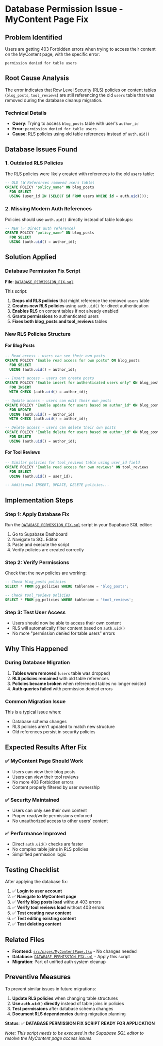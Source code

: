 # Database Permission Issue - MyContent Page Fix

## Problem Identified
Users are getting 403 Forbidden errors when trying to access their content on the MyContent page, with the specific error:
```
permission denied for table users
```

## Root Cause Analysis
The error indicates that Row Level Security (RLS) policies on content tables (`blog_posts`, `tool_reviews`) are still referencing the old `users` table that was removed during the database cleanup migration.

### Technical Details
- **Query**: Trying to access `blog_posts` table with user's `author_id`
- **Error**: `permission denied for table users` 
- **Cause**: RLS policies using old table references instead of `auth.uid()`

## Database Issues Found

### 1. **Outdated RLS Policies**
The RLS policies were likely created with references to the old `users` table:
```sql
-- OLD (❌ References removed users table)
CREATE POLICY "policy_name" ON blog_posts
  FOR SELECT
  USING (user_id IN (SELECT id FROM users WHERE id = auth.uid()));
```

### 2. **Missing Modern Auth References**
Policies should use `auth.uid()` directly instead of table lookups:
```sql
-- NEW (✅ Direct auth reference)
CREATE POLICY "policy_name" ON blog_posts
  FOR SELECT
  USING (auth.uid() = author_id);
```

## Solution Applied

### **Database Permission Fix Script**
**File**: [`DATABASE_PERMISSION_FIX.sql`](DATABASE_PERMISSION_FIX.sql)

This script:
1. **Drops old RLS policies** that might reference the removed `users` table
2. **Creates new RLS policies** using `auth.uid()` for direct authentication
3. **Enables RLS** on content tables if not already enabled
4. **Grants permissions** to authenticated users
5. **Fixes both blog_posts and tool_reviews** tables

### **New RLS Policies Structure**

#### **For Blog Posts**
```sql
-- Read access - users can see their own posts
CREATE POLICY "Enable read access for own posts" ON blog_posts
  FOR SELECT
  USING (auth.uid() = author_id);

-- Insert access - users can create posts
CREATE POLICY "Enable insert for authenticated users only" ON blog_posts
  FOR INSERT
  WITH CHECK (auth.uid() = author_id);

-- Update access - users can edit their own posts
CREATE POLICY "Enable update for users based on author_id" ON blog_posts
  FOR UPDATE
  USING (auth.uid() = author_id)
  WITH CHECK (auth.uid() = author_id);

-- Delete access - users can delete their own posts
CREATE POLICY "Enable delete for users based on author_id" ON blog_posts
  FOR DELETE
  USING (auth.uid() = author_id);
```

#### **For Tool Reviews**
```sql
-- Similar policies for tool_reviews table using user_id field
CREATE POLICY "Enable read access for own reviews" ON tool_reviews
  FOR SELECT
  USING (auth.uid() = user_id);

-- Additional INSERT, UPDATE, DELETE policies...
```

## Implementation Steps

### **Step 1: Apply Database Fix**
Run the [`DATABASE_PERMISSION_FIX.sql`](DATABASE_PERMISSION_FIX.sql) script in your Supabase SQL editor:
1. Go to Supabase Dashboard
2. Navigate to SQL Editor
3. Paste and execute the script
4. Verify policies are created correctly

### **Step 2: Verify Permissions**
Check that the new policies are working:
```sql
-- Check blog_posts policies
SELECT * FROM pg_policies WHERE tablename = 'blog_posts';

-- Check tool_reviews policies  
SELECT * FROM pg_policies WHERE tablename = 'tool_reviews';
```

### **Step 3: Test User Access**
- Users should now be able to access their own content
- RLS will automatically filter content based on `auth.uid()`
- No more "permission denied for table users" errors

## Why This Happened

### **During Database Migration**
1. **Tables were removed** (`users` table was dropped)
2. **RLS policies remained** with old table references
3. **Policies became broken** when referenced tables no longer existed
4. **Auth queries failed** with permission denied errors

### **Common Migration Issue**
This is a typical issue when:
- Database schema changes
- RLS policies aren't updated to match new structure
- Old references persist in security policies

## Expected Results After Fix

### ✅ **MyContent Page Should Work**
- Users can view their blog posts
- Users can view their tool reviews
- No more 403 Forbidden errors
- Content properly filtered by user ownership

### ✅ **Security Maintained**
- Users can only see their own content
- Proper read/write permissions enforced
- No unauthorized access to other users' content

### ✅ **Performance Improved**
- Direct `auth.uid()` checks are faster
- No complex table joins in RLS policies
- Simplified permission logic

## Testing Checklist

After applying the database fix:

1. ✅ **Login to user account**
2. ✅ **Navigate to MyContent page**
3. ✅ **Verify blog posts load** without 403 errors
4. ✅ **Verify tool reviews load** without 403 errors
5. ✅ **Test creating new content**
6. ✅ **Test editing existing content**
7. ✅ **Test deleting content**

## Related Files

- **Frontend**: [`src/pages/MyContentPage.tsx`](src/pages/MyContentPage.tsx) - No changes needed
- **Database**: [`DATABASE_PERMISSION_FIX.sql`](DATABASE_PERMISSION_FIX.sql) - Apply this script
- **Migration**: Part of unified auth system cleanup

## Preventive Measures

To prevent similar issues in future migrations:
1. **Update RLS policies** when changing table structures
2. **Use `auth.uid()` directly** instead of table joins in policies
3. **Test permissions** after database schema changes
4. **Document RLS dependencies** during migration planning

**Status**: ✅ **DATABASE PERMISSION FIX SCRIPT READY FOR APPLICATION**

*Note: This script needs to be executed in the Supabase SQL editor to resolve the MyContent page access issues.*